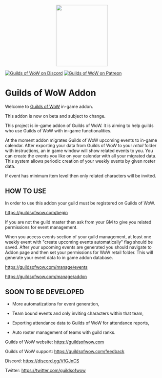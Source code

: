 <p align="center">
  <img src="https://guildsofwow.com/assets/images/guilds-of-wow-logo.png" width="170" height="200" />
</p>

[![Guilds of WoW on Discord](https://img.shields.io/static/v1?label=Discord&message=GoW&color=7289DA)](https://discord.gg/VfGJnCS) 
[![Guilds of WoW on Patreon](https://img.shields.io/static/v1?label=Patreon&message=GoW&color=f96854)](https://www.patreon.com/guildsofwow) 

# Guilds of WoW Addon
Welcome to [Guilds of WoW](https://gow.gg) in-game addon.

This addon is now on beta and subject to change.


This project is in-game addon of Guilds of WoW. It is aiming to help guilds who use Guilds of WoW with in-game functionalities.
 

At the moment addon migrates Guilds of WoW upcoming events to in-game calendar. After exporting your data from Guilds of WoW to your _retail_ folder with instructions, an in game window will show related events to you. You can create the events you like on your calendar with all your migrated data. This system allows periodic creation of your weekly events by given roster data.


If event has minimum item level then only related characters will be invited.
 

## HOW TO USE

In order to use this addon your guild must be registered on Guilds of WoW.
 

https://guildsofwow.com/begin

If you are not the guild master then ask from your GM to give you related permissions for event management.

When you access events section of your guild management, at least one weekly event with "create upcoming events automatically" flag should be saved. After your upcoming events are generated you should navigate to Addon page and then set your permissions for WoW retail folder. This will generate your event data to in game addon database. 

https://guildsofwow.com/manage/events

https://guildsofwow.com/manage/addon

## SOON TO BE DEVELOPED

- More automatizations for event generation,

- Team bound events and only inviting characters within that team,

- Exporting attendance data to Guilds of WoW for attendance reports,

- Auto roster management of teams with guild ranks.

 

Guilds of WoW website: https://guildsofwow.com

Guilds of WoW support: https://guildsofwow.com/feedback

Discord: https://discord.gg/VfGJnCS

Twitter: https://twitter.com/guildsofwow
